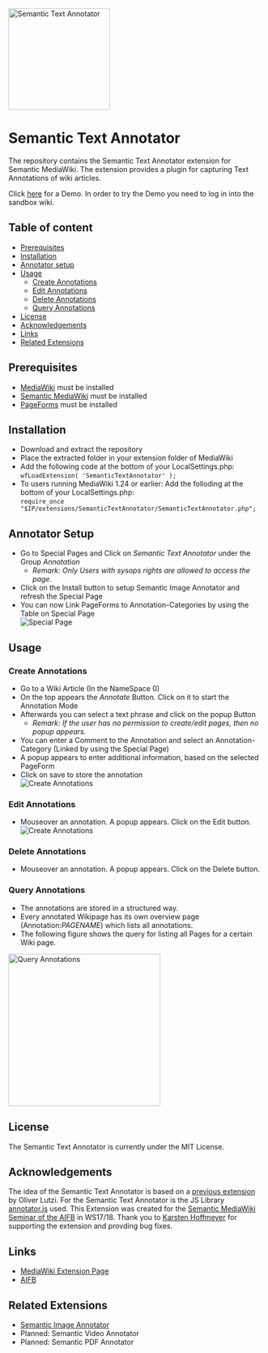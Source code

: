 <img src="https://cloud.githubusercontent.com/assets/11618221/26683982/0109a468-46e6-11e7-902e-c851126f082c.png" alt="Semantic Text Annotator" title="Semantic Text Annotator" align="middle" height="200"/>


Semantic Text Annotator
======================

The repository contains the Semantic Text Annotator extension for Semantic MediaWiki. The extension provides a plugin for capturing Text Annotations of wiki articles.

Click [here](https://sandbox.semantic-mediawiki.org/wiki/HaloTestEvent) for a Demo. In order to try the Demo you need to log in into the sandbox wiki.

## Table of content
- [Prerequisites](#prerequisites)
- [Installation](#installation)
- [Annotator setup](#annotator-setup)
- [Usage](#usage)
    - [Create Annotations](#create-annotations)
    - [Edit Annotations](#edit-annotations)
    - [Delete Annotations](#delete-annotations)
    - [Query Annotations](#query-annotations)
- [License](#license)
- [Acknowledgements](#acknowledgements)
- [Links](#links)
- [Related Extensions](#related-extensions)

## Prerequisites
* [MediaWiki](http://mediawiki.org) must be installed
* [Semantic MediaWiki](https://www.semantic-mediawiki.org/wiki/Semantic_MediaWiki) must be installed
* [PageForms](https://www.mediawiki.org/wiki/Extension:Page_Forms) must be installed


## Installation
* Download and extract the repository
* Place the extracted folder in your extension folder of MediaWiki
* Add the following code at the bottom of your LocalSettings.php:</br>
```wfLoadExtension( 'SemanticTextAnnotator' );```
* To users running MediaWiki 1.24 or earlier: Add the folloding at the bottom of your LocalSettings.php:</br>
```require_once "$IP/extensions/SemanticTextAnnotator/SemanticTextAnnotator.php";```

## Annotator Setup
* Go to Special Pages and Click on *Semantic Text Annotator* under the Group *Annotation*
     * *Remark: Only Users with sysops rights are allowed to access the page.*
* Click on the Install button to setup Semantic Image Annotator and refresh the Special Page
* You can now Link PageForms to Annotation-Categories by using the Table on Special Page</br>
    ![Special Page](https://cloud.githubusercontent.com/assets/11618221/26683983/010cc63e-46e6-11e7-99c6-af79548390df.png)


## Usage

### Create Annotations
* Go to a Wiki Article (In the NameSpace 0)
* On the top appears the *Annotate* Button. Click on it to start the Annotation Mode
* Afterwards you can select a text phrase and click on the popup Button
     * *Remark: If the user has no permission to create/edit pages, then no popup appears.*
* You can enter a Comment to the Annotation and select an Annotation-Category (Linked by using the Special Page)
* A popup appears to enter additional information, based on the selected PageForm
* Click on save to store the annotation</br>
     ![Create Annotations](https://cloud.githubusercontent.com/assets/11618221/26683984/012deda0-46e6-11e7-9294-819a860673ee.png)


### Edit Annotations
* Mouseover an annotation. A popup appears. Click on the Edit button.</br>
    ![Create Annotations](https://cloud.githubusercontent.com/assets/11618221/26683985/012e2a2c-46e6-11e7-965a-79dbddc1392d.png)


### Delete Annotations
* Mouseover an annotation. A popup appears. Click on the Delete button.


### Query Annotations
* The annotations are stored in a structured way.
* Every annotated Wikipage has its own overview page (Annotation:*PAGENAME*) which lists all annotations.
* The following figure shows the query for listing all Pages for a certain Wiki page. </br>
<img src="https://cloud.githubusercontent.com/assets/11618221/26683981/0107dbf6-46e6-11e7-8c94-af9db6303d13.png" alt="Query Annotations" title="Query Annotations" align="center" height="300"/>


## License
The Semantic Text Annotator is currently under the MIT License.


## Acknowledgements
The idea of the Semantic Text Annotator is based on a [previous extension](http://people.aifb.kit.edu/bel/SemanticTextAnnotator.zip) by Oliver Lutzi. For the Semantic Text Annotator is the JS Library [annotator.js](http://annotatorjs.org/) used. This Extension was created for the [Semantic MediaWiki Seminar of the AIFB](http://www.aifb.kit.edu/web/Prüfung/Seminare/WS2015/SMW) in WS17/18.
Thank you to [Karsten Hoffmeyer](https://www.semantic-mediawiki.org/wiki/User:Kghbln) for supporting the extension and provding bug fixes.
## Links

* [MediaWiki Extension Page](https://www.mediawiki.org/wiki/Extension:Semantic_Text_Annotator)
* [AIFB](http://www.aifb.kit.edu/web/Semantic_Text_Annotator)


## Related Extensions
* [Semantic Image Annotator](https://github.com/TobiasWeller/SemanticImageAnnotator/)
* Planned: Semantic Video Annotator
* Planned: Semantic PDF Annotator
